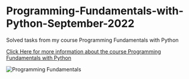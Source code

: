 # Programming-Fundamentals-with-Python-September-2022
Solved tasks from my course Programming Fundamentals with Python

[Click Here for more information about the course Programming Fundamentals with Python](https://softuni.bg/trainings/3840/programming-fundamentals-with-python-september-2022)

![Programming Fundamentals](https://user-images.githubusercontent.com/114162692/220528817-79d24a70-7193-41ec-9ec4-a805058f4d9e.png)
